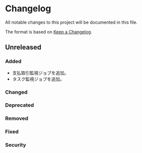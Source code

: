 # Changelog
All notable changes to this project will be documented in this file.

The format is based on [Keep a Changelog](http://keepachangelog.com/).

## Unreleased
### Added
- 支払取引監視ジョブを追加。
- タスク監視ジョブを追加。

### Changed

### Deprecated

### Removed

### Fixed

### Security
